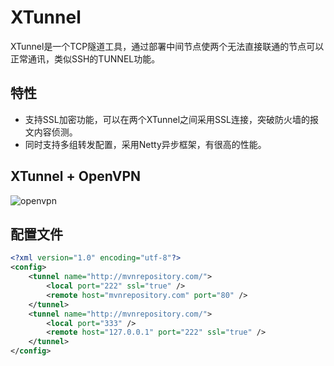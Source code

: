 # XTunnel

XTunnel是一个TCP隧道工具，通过部署中间节点使两个无法直接联通的节点可以正常通讯，类似SSH的TUNNEL功能。

## 特性
* 支持SSL加密功能，可以在两个XTunnel之间采用SSL连接，突破防火墙的报文内容侦测。
* 同时支持多组转发配置，采用Netty异步框架，有很高的性能。

## XTunnel + OpenVPN
![openvpn](https://github.com/quhw/xtunnel/raw/master/openvpn.png)

## 配置文件

```xml
<?xml version="1.0" encoding="utf-8"?>
<config>
	<tunnel name="http://mvnrepository.com/">
		<local port="222" ssl="true" />
		<remote host="mvnrepository.com" port="80" />
	</tunnel>
	<tunnel name="http://mvnrepository.com/">
		<local port="333" />
		<remote host="127.0.0.1" port="222" ssl="true" />
	</tunnel>
</config>
```
